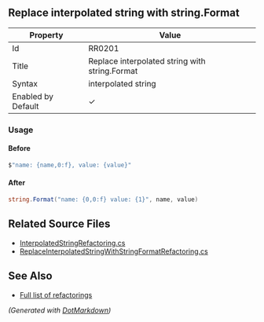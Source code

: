 ## Replace interpolated string with string\.Format

| Property           | Value                                           |
| ------------------ | ----------------------------------------------- |
| Id                 | RR0201                                          |
| Title              | Replace interpolated string with string\.Format |
| Syntax             | interpolated string                             |
| Enabled by Default | &#x2713;                                        |

### Usage

#### Before

```csharp
$"name: {name,0:f}, value: {value}"
```

#### After

```csharp
string.Format("name: {0,0:f} value: {1}", name, value)
```

## Related Source Files

* [InterpolatedStringRefactoring.cs](../../src/Refactorings/CSharp/Refactorings/InterpolatedStringRefactoring.cs)
* [ReplaceInterpolatedStringWithStringFormatRefactoring.cs](../../src/Refactorings/CSharp/Refactorings/ReplaceInterpolatedStringWithStringFormatRefactoring.cs)

## See Also

* [Full list of refactorings](Refactorings.md)

*\(Generated with [DotMarkdown](http://github.com/JosefPihrt/DotMarkdown)\)*